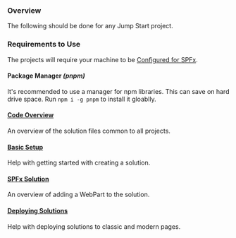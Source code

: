 ### Overview

The following should be done for any Jump Start project.

### Requirements to Use

The projects will require your machine to be [Configured for SPFx](https://docs.microsoft.com/en-us/sharepoint/dev/spfx/set-up-your-development-environment).

#### Package Manager _(pnpm)_

It's recommended to use a manager for npm libraries. This can save on hard drive space. Run `npm i -g pnpm` to install it gloablly.

#### [Code Overview](https://dev.azure.com/gudatta/Datta%20Framework/_wiki/wikis/Datta-Framework.wiki/40/Code-Overview)

An overview of the solution files common to all projects.

#### [Basic Setup](https://dev.azure.com/gudatta/Datta%20Framework/_wiki/wikis/Datta-Framework.wiki/35/Basic-Setup)

Help with getting started with creating a solution.

#### [SPFx Solution](https://dev.azure.com/gudatta/Datta%20Framework/_wiki/wikis/Datta-Framework.wiki/34/SPFx-Solutions)

An overview of adding a WebPart to the solution.

#### [Deploying Solutions](https://dev.azure.com/gudatta/Datta%20Framework/_wiki/wikis/Datta-Framework.wiki/38/Deploying-Solutions)

Help with deploying solutions to classic and modern pages.
